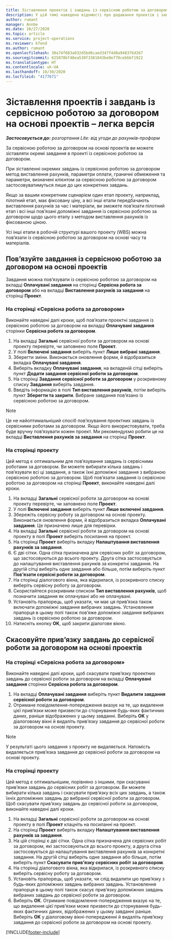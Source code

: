 ```yaml
---
title: Зіставлення проектів і завдань із сервісною роботою за договором на основі проектів – легка версія
description: У цій темі наведено відомості про додавання проектів і завдань до сервісної роботи за договором та видалення проектів і завдань із сервісної роботи за договором.
author: rumant
manager: Annbe
ms.date: 10/27/2020
ms.topic: article
ms.service: project-operations
ms.reviewer: kfend
ms.author: rumant
ms.openlocfilehash: 30a74f683a032d5bd6caed347f4d0a948376d267
ms.sourcegitcommit: 625878bf48ea530f3381843be0e778cebbbf1922
ms.translationtype: HT
ms.contentlocale: uk-UA
ms.lasthandoff: 10/30/2020
ms.locfileid: "4177671"
---
```

# <a name="map-projects-and-tasks-to-a-project-based-contract-line---lite"></a>Зіставлення проектів і завдань із сервісною роботою за договором на основі проектів – легка версія

_**Застосовується до:** розгортання Lite: від угоди до рахунків-проформ_

За сервісною роботою за договором на основі проектів ви можете зіставляти окремі завдання в проекті із сервісною роботою за договором.

При зіставленні окремих завдань із сервісною роботою за договором метод виставлення рахунків, параметри оплати, граничні обмеження та параметри, визначені клієнтом за сервісною роботою за договором застосовуватимуться лише до цих конкретних завдань.

Якщо за вашим конкретним сценарієм один етап проекту, наприклад, пілотний етап, має фіксовану ціну, а всі інші етапи передбачають виставлення рахунків за час і матеріали, ви зможете пов’язати пілотний етап і всі інші пов’язані допоміжні завдання із сервісною роботою за договором щодо цього етапу з методом виставлення рахунків із фіксованою ціною.

Усі інші етапи в робочій структурі вашого проекту (WBS) можна пов’язати із сервісною роботою за договором на основі часу та матеріалів.

## <a name="associate-tasks-to-project-based-contract-lines"></a>Пов’язуйте завдання із сервісною роботою за договором на основі проектів

Завдання можна пов’язувати із сервісною роботою за договором на вкладці **Оплачувані завдання** на сторінці **Сервісна робота за договором** або на вкладці **Виставлення рахунків за завдання** на сторінці **Проект**.

### <a name="from-the-contract-line-page"></a>На сторінці «Сервісна робота за договором»

Виконайте наведені далі кроки, щоб пов’язати проектні завдання із сервісною роботою за договором на вкладці **Оплачувані завдання** сторінки **Сервісна робота за договором**.

1. На вкладці **Загальні** сервісної роботи за договором на основі проекту перевірте, чи заповнено поле **Проект**.
2. У полі **Включені завдання** виберіть пункт **Лише вибрані завдання**.
3. Зберегти зміни. Виконається оновлення форми, й відобразиться вкладка **Оплачувані завдання**.
4. Виберіть вкладку **Оплачувані завдання**, на вкладеній сітці виберіть пункт **Додати завдання сервісної роботи за договором**.
5. На сторінці **Завдання сервісної роботи за договором** у розкривному списку **Завдання** виберіть завдання. 
6. Введіть інформацію в полі **Тип виставлення рахунків**, потім виберіть пункт **Зберегти та закрити**. Вибране завдання пов’язано із сервісною роботою за договором.

> [!NOTE]
> Це не найоптимальніший спосіб пов’язування проектних завдань із сервісними роботами за договором. Якщо його використовувати, треба буде вручну пов’язувати кожен проект. Ми рекомендуємо робити це на вкладці **Виставлення рахунків за завдання** на сторінці **Проект**.

### <a name="from-the-project-page"></a>На сторінці проекту

Цей метод є оптимальним для пов’язування завдань із сервісними роботами за договором. Ви можете вибирати кілька завдань і пов’язувати всі ці завдання, а також їхні допоміжні завдання з вибраною сервісною роботою за договором. Щоб пов’язати завдання із сервісною роботою за договором на сторінці **Проект**, виконайте наведені далі кроки.

1. На вкладці **Загальні** сервісної роботи за договором на основі проекту перевірте, чи заповнено поле **Проект**.
2. У полі **Включені завдання** виберіть пункт **Лише включені завдання**.
3. Збережіть сервісну роботу за договором на основі проекту. Виконається оновлення форми, й відобразиться вкладка **Оплачувані завдання**. Це призначено лише для перевірки.
4. На вкладці **Загальні** сервісної роботи за договором на основі проекту в полі **Проект** виберіть посилання на проект.
5. На сторінці **Проект** виберіть вкладку **Налаштування виставлення рахунків за завдання**.
6. Є дві сітки. Одна сітка призначена для сервісних робіт за договором, що застосовуються до всього проекту. Друга сітка застосовується до налаштування виставлення рахунків за конкретні завдання. На другій сітці виберіть одне завдання або більше, потім виберіть пункт **Пов’язати сервісні роботи за договором**.
7. На сторінці діалогового вікна, яка відкрилася, із розкривного списку виберіть сервісну роботу за договором.
8. Скористайтеся розкривним списком **Тип виставлення рахунків**, щоб позначити завдання як оплачувані або не оплачувані.
9. Установіть прапорець, щоб указати, чи має ця прив’язка також включати допоміжні завдання вибраних завдань. Установлення прапорця в цьому полі також пов’яже допоміжні завдання вибраних завдань із сервісною роботою за договором.
10. Натисніть кнопку **OK**, щоб закрити діалогове вікно.

## <a name="unassociate-tasks-from-project-based-contract-lines"></a>Скасовуйте прив’язку завдань до сервісної роботи за договором на основі проектів

### <a name="from-the-contract-line-page"></a>На сторінці «Сервісна робота за договором»

Виконайте наведені далі кроки, щоб скасувати прив’язку проектних завдань до сервісної роботи за договором на вкладці **Оплачувані завдання** сторінки **Сервісна робота за договором**.

1. На вкладці **Оплачувані завдання** виберіть пункт **Видалити завдання сервісної роботи за договором**.
2. Отримане повідомлення-попередження вказує на те, що видалення цієї прив’язки може призвести до сторнування будь-яких фактичних даних, раніше відображених у цьому завданні. Виберіть **OK** у діалоговому вікні й видаліть прив’язку завдання до сервісної роботи за договором на основі проекту. 

> [!NOTE]
> У результаті цього завдання з проекту не видаляється. Натомість видаляється прив’язка завдання до сервісної роботи за договором на основі проекту.

### <a name="from-the-project-page"></a>На сторінці проекту

Цей метод є оптимальнішим, порівняно з іншими, при скасуванні прив’язки завдань до сервісних робіт за договором. Ви можете вибирати кілька завдань і скасувати прив’язку всіх цих завдань, а також їхніх допоміжних завдань до вибраної сервісної роботи за договором. Щоб скасувати прив’язку завдань до сервісної роботи за договором, виконайте наведені далі кроки.

1. На вкладці **Загальні** сервісної роботи за договором на основі проекту в полі **Проект** клацніть на посиланні на проект.
2. На сторінці **Проект** виберіть вкладку **Налаштування виставлення рахунків за завдання**.
3. На цій сторінці є дві сітки. Одна сітка призначена для сервісних робіт за договором, які застосовуються до всього проекту, а друга сітка застосовується до налаштування виставлення рахунків за конкретні завдання. На другій сітці виберіть одне завдання або більше, потім виберіть пункт **Скасувати прив’язку сервісних робіт за договором**.
4. На сторінці діалогового вікна, яка відкрилася, із розкривного списку виберіть сервісну роботу за договором.
5. Установіть прапорець, щоб указати, чи слід видалити цю прив’язку з будь-яких допоміжних завдань вибраних завдань. Установлення прапорця в цьому полі також скасує прив’язку допоміжних завдань вибраних завдань до сервісної роботи за договором.
6. Виберіть **ОК**. Отримане повідомлення-попередження вказує на те, що видалення цієї прив’язки може призвести до сторнування будь-яких фактичних даних, відображених у цьому завданні раніше. Виберіть **OK** у діалоговому вікні-попередженні й видаліть прив’язку завдання до сервісної роботи за договором на основі проекту.


[!INCLUDE[footer-include](../../includes/footer-banner.md)]